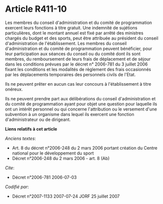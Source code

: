 # Article R411-10

Les membres du conseil d'administration et du comité de programmation exercent leurs fonctions à titre gratuit. Une indemnité
de sujétions particulières, dont le montant annuel est fixé par arrêté des ministres chargés du budget et des sports, peut
être attribuée au président du conseil d'administration de l'établissement. Les membres du conseil d'administration et du
comité de programmation peuvent bénéficier, pour leur participation aux séances du conseil ou du comité dont ils sont
membres, du remboursement de leurs frais de déplacement et de séjour dans les conditions prévues par le décret n° 2006-781 du
3 juillet 2006 fixant les conditions et les modalités de règlement des frais occasionnés par les déplacements temporaires des
personnels civils de l'Etat.

Ils ne peuvent prêter en aucun cas leur concours à l'établissement à titre onéreux.

Ils ne peuvent prendre part aux délibérations du conseil d'administration et du comité de programmation ayant pour objet une
question pour laquelle ils ont un intérêt personnel ou qui concerne l'attribution ou le versement d'une subvention à un
organisme dans lequel ils exercent une fonction d'administrateur ou de dirigeant.

**Liens relatifs à cet article**

_Anciens textes_:

  - Art. 8 du décret n°2006-248 du 2 mars 2006 portant création du Centre national pour le développement du sport
  - Décret n°2006-248 du 2 mars 2006 - art. 8 (Ab)

_Cite_:

  - Décret n°2006-781 2006-07-03

_Codifié par_:

  - Décret n°2007-1133 2007-07-24 JORF 25 juillet 2007

